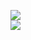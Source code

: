 [![](https://img.shields.io/badge/Made%20With-Github%20Spray-lightgrey.svg?style=for-the-badge&logo=github)](https://github.com/Annihil/github-spray#24901)  
[![](https://i.imgur.com/2DrTn0Z.gif)](https://github.com/Annihil/github-spray)